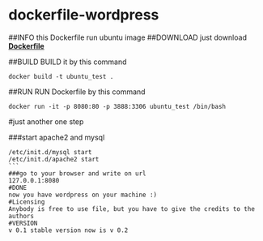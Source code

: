 # dockerfile-wordpress
##INFO 
this Dockerfile run ubuntu image 
##DOWNLOAD
just download [**Dockerfile**](https://github.com/mohamedelnagm211/dockerfile-wordpress/blob/master/Dockerfile)

##BUILD 
BUILD it by this command
```
docker build -t ubuntu_test .
```
##RUN
RUN Dockerfile by this command
```
docker run -it -p 8080:80 -p 3888:3306 ubuntu_test /bin/bash
```
#just another one step

###start apache2 and mysql 
````
/etc/init.d/mysql start
/etc/init.d/apache2 start
```
###go to your browser and write on url 
127.0.0.1:8080 
#DONE
now you have wordpress on your machine :)
#Licensing
Anybody is free to use file, but you have to give the credits to the authors
#VERSION
v 0.1 stable version now is v 0.2
